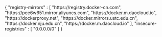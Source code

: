 {
  "registry-mirrors" : [
    "https:\/\/registry.docker-cn.com",
    "https:\/\/pee6w651.mirror.aliyuncs.com",
    "https:\/\/docker.m.daocloud.io",
    "https:\/\/dockerproxy.net",
    "https:\/\/docker.mirrors.ustc.edu.cn",
    "https:\/\/docker.nju.edu.cn",
    "https:\/\/docker.m.daocloud.io"
  ],
  "insecure-registries" : [
    "0.0.0.0\/0"
  ]
}

